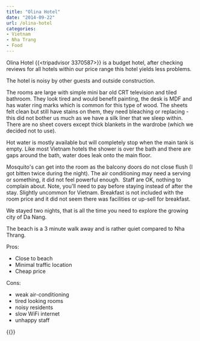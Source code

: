 ```yaml
---
title: "Olina Hotel"
date: "2014-09-22"
url: /olina-hotel
categories:
- Vietnam
- Nha Trang
- Food
---
```


Olina Hotel {{<tripadvisor 3370587>}} is a budget hotel, after checking reviews for all hotels within our price range this hotel yields less problems.

The hotel is noisy by other guests and outside construction.

The rooms are large with simple mini bar old CRT television and tiled bathroom. They look tired and would benefit painting, the desk is MDF and has water ring marks which is common for this type of wood. The sheets felt clean but still have stains on them, they need bleaching or replacing - this did not bother us much as we have a silk liner that we sleep within. There are no sheet covers except thick blankets in the wardrobe (which we decided not to use).

Hot water is mostly available but will completely stop when the main tank is empty. Like most Vietnam hotels the shower is over the bath and there are gaps around the bath, water does leak onto the main floor.

Mosquito's can get into the room as the balcony doors do not close flush (I got bitten twice during the night). The air conditioning may need a serving or something, it did not feel powerful enough.  Staff are OK, nothing to complain about. Note, you'll need to pay before staying instead of after the stay. Slightly uncommon for Vietnam. Breakfast is not included with the room price and it did not seem there was facilities or up-sell for breakfast.

We stayed two nights, that is all the time you need to explore the growing city of Da Nang.

The beach is a 3 minute walk away and is rather quiet compared to Nha Thrang.

Pros:

- Close to beach
- Minimal traffic location
- Cheap price

Cons:

- weak air-conditioning
- tired looking rooms
- noisy residents
- slow WiFi internet
- unhappy staff

<!-- \[usrlist Service:3 Cleanliness:3  Food:0 Value:4 English:2 Overall:3\] -->


{{<place ChIJpWYqa4YXQjERDh79Jpi3qMg>}}

<!-- [![Booking-dot-com](images/Booking-dot-com.png)](http://www.booking.com/app_link/hotel/vn/olina.html?aid=399308) -->

<!-- [![agoda-dot-com](images/agoda-dot-com.png)](http://www.agoda.com/olina-hotel-danang/hotel/da-nang-vn.html?cid=1649959) -->

